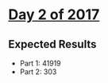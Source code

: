 # [Day 2 of 2017](https://adventofcode.com/2017/day/2)

## Expected Results

- Part 1: 41919
- Part 2: 303
